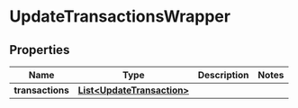 # UpdateTransactionsWrapper

## Properties
Name | Type | Description | Notes
------------ | ------------- | ------------- | -------------
**transactions** | [**List&lt;UpdateTransaction&gt;**](UpdateTransaction.md) |  | 
